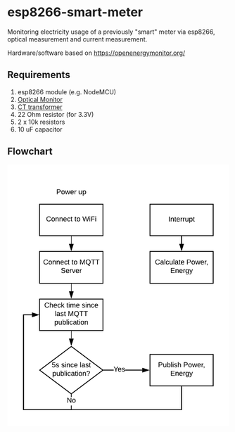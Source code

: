 # esp8266-smart-meter

Monitoring electricity usage of a previously "smart" meter via esp8266, optical measurement and current measurement.

Hardware/software based on https://openenergymonitor.org/

## Requirements

1. esp8266 module (e.g. NodeMCU)
2. [Optical Monitor](https://shop.openenergymonitor.com/optical-utility-meter-led-pulse-sensor/)
3. [CT transformer](https://shop.openenergymonitor.com/100a-max-clip-on-current-sensor-ct/)
4. 22 Ohm resistor (for 3.3V)
5. 2 x 10k resistors
6. 10 uF capacitor

## Flowchart

![v1 flow](esp8266-smart-meter.png)